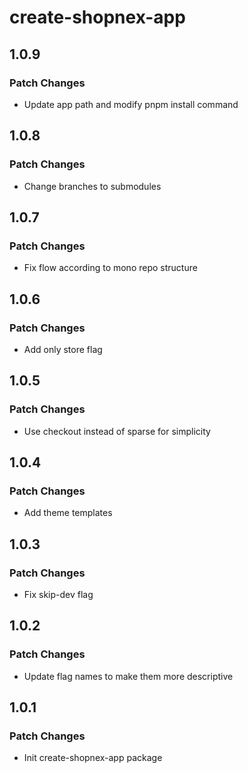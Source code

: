 # create-shopnex-app

## 1.0.9

### Patch Changes

- Update app path and modify pnpm install command

## 1.0.8

### Patch Changes

- Change branches to submodules

## 1.0.7

### Patch Changes

- Fix flow according to mono repo structure

## 1.0.6

### Patch Changes

- Add only store flag

## 1.0.5

### Patch Changes

- Use checkout instead of sparse for simplicity

## 1.0.4

### Patch Changes

- Add theme templates

## 1.0.3

### Patch Changes

- Fix skip-dev flag

## 1.0.2

### Patch Changes

- Update flag names to make them more descriptive

## 1.0.1

### Patch Changes

- Init create-shopnex-app package
